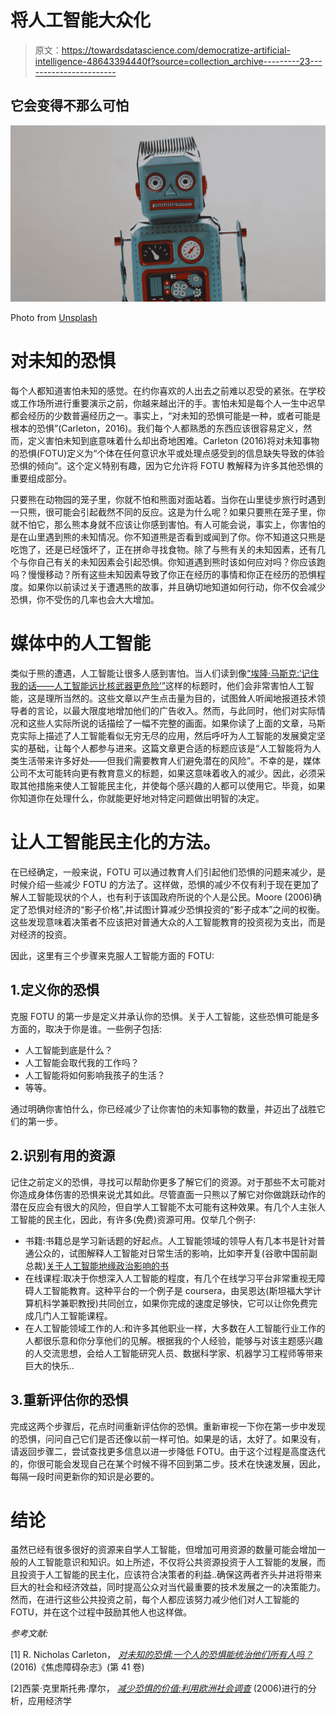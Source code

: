 # 将人工智能大众化

> 原文：<https://towardsdatascience.com/democratize-artificial-intelligence-48643394440f?source=collection_archive---------23----------------------->

## 它会变得不那么可怕

![](img/77e5914f7448368f074b8ecb1c471a57.png)

Photo from [Unsplash](https://unsplash.com/photos/R4WCbazrD1g)

# 对未知的恐惧

每个人都知道害怕未知的感觉。在约你喜欢的人出去之前难以忍受的紧张。在学校或工作场所进行重要演示之前，你越来越出汗的手。害怕未知是每个人一生中迟早都会经历的少数普遍经历之一。事实上，“对未知的恐惧可能是一种，或者可能是根本的恐惧”(Carleton，2016)。我们每个人都熟悉的东西应该很容易定义，然而，定义害怕未知到底意味着什么却出奇地困难。Carleton (2016)将对未知事物的恐惧(FOTU)定义为“个体在任何意识水平或处理点感受到的信息缺失导致的体验恐惧的倾向”。这个定义特别有趣，因为它允许将 FOTU 教解释为许多其他恐惧的重要组成部分。

只要熊在动物园的笼子里，你就不怕和熊面对面站着。当你在山里徒步旅行时遇到一只熊，很可能会引起截然不同的反应。这是为什么呢？如果只要熊在笼子里，你就不怕它，那么熊本身就不应该让你感到害怕。有人可能会说，事实上，你害怕的是在山里遇到熊的未知情况。你不知道熊是否看到或闻到了你。你不知道这只熊是吃饱了，还是已经饿坏了，正在拼命寻找食物。除了与熊有关的未知因素，还有几个与你自己有关的未知因素会引起恐惧。你知道遇到熊时该如何应对吗？你应该跑吗？慢慢移动？所有这些未知因素导致了你正在经历的事情和你正在经历的恐惧程度。如果你以前读过关于遭遇熊的故事，并且确切地知道如何行动，你不仅会减少恐惧，你不受伤的几率也会大大增加。

# 媒体中的人工智能

类似于熊的遭遇，人工智能让很多人感到害怕。当人们读到像[“埃隆·马斯克:‘记住我的话——人工智能远比核武器更危险’”](https://www.cnbc.com/2018/03/13/elon-musk-at-sxsw-a-i-is-more-dangerous-than-nuclear-weapons.html)这样的标题时，他们会非常害怕人工智能，这是理所当然的。这些文章以产生点击量为目的，试图耸人听闻地报道技术领导者的言论，以最大限度地增加他们的广告收入。然而，与此同时，他们对实际情况和这些人实际所说的话描绘了一幅不完整的画面。如果你读了上面的文章，马斯克实际上描述了人工智能看似无穷无尽的应用，然后呼吁为人工智能的发展奠定坚实的基础，让每个人都参与进来。这篇文章更合适的标题应该是“人工智能将为人类生活带来许多好处——但我们需要教育人们避免潜在的风险”。不幸的是，媒体公司不太可能转向更有教育意义的标题，如果这意味着收入的减少。因此，必须采取其他措施来使人工智能民主化，并使每个感兴趣的人都可以使用它。毕竟，如果你知道你在处理什么，你就能更好地对特定问题做出明智的决定。

# 让人工智能民主化的方法。

在已经确定，一般来说，FOTU 可以通过教育人们引起他们恐惧的问题来减少，是时候介绍一些减少 FOTU 的方法了。这样做，恐惧的减少不仅有利于现在更加了解人工智能现状的个人，也有利于该国政府所说的个人是公民。Moore (2006)确定了恐惧对经济的“影子价格”,并试图计算减少恐惧投资的“影子成本”之间的权衡。这些发现意味着决策者不应该把对普通大众的人工智能教育的投资视为支出，而是对经济的投资。

因此，这里有三个步骤来克服人工智能方面的 FOTU:

## 1.定义你的恐惧

克服 FOTU 的第一步是定义并承认你的恐惧。关于人工智能，这些恐惧可能是多方面的，取决于你是谁。一些例子包括:

*   人工智能到底是什么？
*   人工智能会取代我的工作吗？
*   人工智能将如何影响我孩子的生活？
*   等等。

通过明确你害怕什么，你已经减少了让你害怕的未知事物的数量，并迈出了战胜它们的第一步。

## 2.识别有用的资源

记住之前定义的恐惧，寻找可以帮助你更多了解它们的资源。对于那些不太可能对你造成身体伤害的恐惧来说尤其如此。尽管直面一只熊以了解它对你做跳跃动作的潜在反应会有很大的风险，但自学人工智能不太可能有这种效果。有几个人主张人工智能的民主化，因此，有许多(免费)资源可用。仅举几个例子:

*   书籍:书籍总是学习新话题的好起点。人工智能领域的领导人有几本书是针对普通公众的，试图解释人工智能对日常生活的影响，比如李开复(谷歌中国前副总裁)[关于人工智能地缘政治影响的书](https://www.amazon.de/gp/product/1328606090/ref=as_li_tl?ie=UTF8&tag=lksfr-21&camp=1638&creative=6742&linkCode=as2&creativeASIN=1328606090&linkId=5118430d9f7cf5df02f78e1057756fca)
*   在线课程:取决于你想深入人工智能的程度，有几个在线学习平台非常重视无障碍人工智能教育。这种平台的一个例子是 coursera，由吴恩达(斯坦福大学计算机科学兼职教授)共同创立，如果你完成的速度足够快，它可以让你免费完成几门人工智能课程。
*   在人工智能领域工作的人:和许多其他职业一样，大多数在人工智能行业工作的人都很乐意和你分享他们的见解。根据我的个人经验，能够与对该主题感兴趣的人交流思想，会给人工智能研究人员、数据科学家、机器学习工程师等带来巨大的快乐..

## 3.重新评估你的恐惧

完成这两个步骤后，花点时间重新评估你的恐惧。重新审视一下你在第一步中发现的恐惧，问问自己它们是否还像以前一样可怕。如果是的话，太好了。如果没有，请返回步骤二，尝试查找更多信息以进一步降低 FOTU。由于这个过程是高度迭代的，你很可能会发现自己在某个时候不得不回到第二步。技术在快速发展，因此，每隔一段时间更新你的知识是必要的。

# 结论

虽然已经有很多很好的资源来自学人工智能，但增加可用资源的数量可能会增加一般的人工智能意识和知识。如上所述，不仅将公共资源投资于人工智能的发展，而且投资于人工智能的民主化，应该符合决策者的利益..确保这两者齐头并进将带来巨大的社会和经济效益，同时提高公众对当代最重要的技术发展之一的决策能力。然而，在进行这些公共投资之前，每个人都应该努力减少他们对人工智能的 FOTU，并在这个过程中鼓励其他人也这样做。

*参考文献:*

[1] R. Nicholas Carleton， [*对未知的恐惧:一个人的恐惧能统治他们所有人吗？*](https://www.sciencedirect.com/science/article/pii/S0887618516300469) (2016)《焦虑障碍杂志》(第 41 卷)

[2]西蒙·克里斯托弗·摩尔， [*减少恐惧的价值:利用欧洲社会调查*](https://www.tandfonline.com/doi/abs/10.1080/00036840500368094) (2006)进行的分析，应用经济学